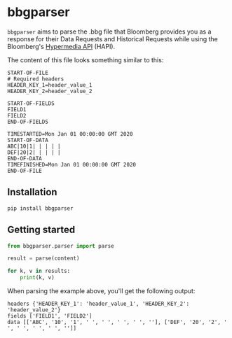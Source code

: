 # bbgparser

`bbgparser` aims to parse the .bbg file that Bloomberg provides you as a
response for their Data Requests and Historical Requests while using the
Bloomberg's
[Hypermedia API](https://www.bloomberg.com/professional/expertise/developer/)
(HAPI).

The content of this file looks something similar to this:

```
START-OF-FILE
# Required headers
HEADER_KEY_1=header_value_1
HEADER_KEY_2=header_value_2

START-OF-FIELDS
FIELD1
FIELD2
END-OF-FIELDS

TIMESTARTED=Mon Jan 01 00:00:00 GMT 2020
START-OF-DATA
ABC|10|1| | | | |
DEF|20|2| | | | |
END-OF-DATA
TIMEFINISHED=Mon Jan 01 00:00:00 GMT 2020
END-OF-FILE
```

## Installation

```
pip install bbgparser
```

## Getting started

```python
from bbgparser.parser import parse

result = parse(content)

for k, v in results:
    print(k, v)
```

When parsing the example above, you'll get the following output:

```
headers {'HEADER_KEY_1': 'header_value_1', 'HEADER_KEY_2': 'header_value_2'}
fields ['FIELD1', 'FIELD2']
data [['ABC', '10', '1', ' ', ' ', ' ', ' ', ''], ['DEF', '20', '2', ' ', ' ', ' ', ' ', '']]
```
